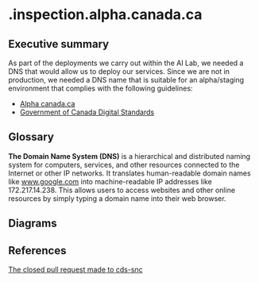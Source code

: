 # .inspection.alpha.canada.ca

## Executive summary

As part of the deployments we carry out within the AI Lab, we needed a DNS
that would allow us to deploy our services. Since we are not in production, we
needed a DNS name that is suitable for an alpha/staging environment that
complies with the following guidelines:

- [Alpha canada.ca](https://alpha.canada.ca/en/instructions.html)
- [Government of Canada Digital Standards](
https://www.canada.ca/en/government/system/digital-government/government-canada-digital-standards.html)

## Glossary

**The Domain Name System (DNS)** is a hierarchical and distributed naming
system for computers, services, and other resources connected to the Internet
or other IP networks. It translates human-readable domain names like
www.google.com into machine-readable IP addresses like 172.217.14.238.
This allows users to access websites and other online resources by simply
typing a domain name into their web browser.

## Diagrams

## References

[The closed pull request made to cds-snc](https://github.com/cds-snc/dns/pull/370)
